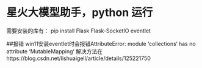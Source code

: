 # 星火大模型助手，python 运行
需要安装的库有：
pip install Flask Flask-SocketIO eventlet


##报错
win11安装eventlet时会报错AttributeError: module ‘collections‘ has no attribute ‘MutableMapping‘
解决方法在https://blog.csdn.net/lishuaigell/article/details/125221750